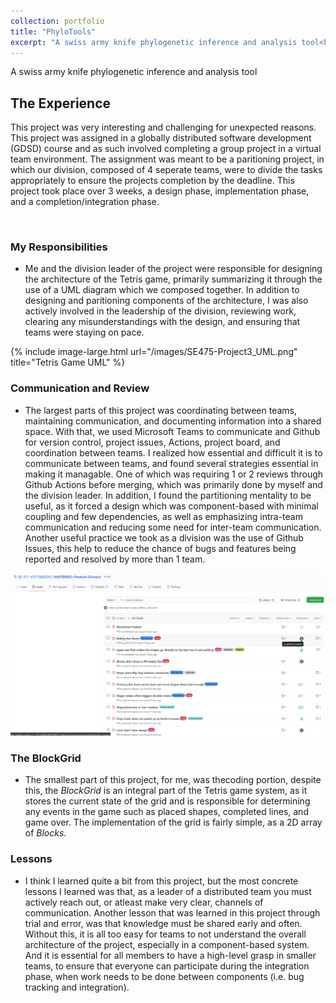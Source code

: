```yaml
---
collection: portfolio
title: "PhyloTools"
excerpt: "A swiss army knife phylogenetic inference and analysis tool<br/><img src='/images/phylotools-thumbnail.jpg'>"
---
```

A swiss army knife phylogenetic inference and analysis tool

## The Experience

This project was very interesting and challenging for unexpected reasons. This project was assigned in a globally distributed software development (GDSD) course and as such involved completing a group project in a virtual team environment. The assignment was meant to be a paritioning project, in which our division, composed of 4 seperate teams, were to divide the tasks appropriately to ensure the projects completion by the deadline. This project took place over 3 weeks, a design phase, implementation phase, and a completion/integration phase.

<br>

### My Responsibilities
- Me and the division leader of the project were responsible for designing the architecture of the Tetris game, primarily summarizing it through the use of a UML diagram which we composed together. In addition to designing and paritioning components of the architecture, I was also actively involved in the leadership of the division, reviewing work, clearing any misunderstandings with the design, and ensuring that teams were staying on pace.

<!-- Needs iframe size 770x700 TODO: supply to include -->

{% include image-large.html url="/images/SE475-Project3_UML.png" title="Tetris Game UML" %}


### Communication and Review
- The largest parts of this project was coordinating between teams, maintaining communication, and documenting information into a shared space. With that, we used Microsoft Teams to communicate and Github for version control, project issues, Actions, project board, and coordination between teams. I realized how essential and difficult it is to communicate between teams, and found several strategies essential in making it managable. One of which was requiring 1 or 2 reviews through Github Actions before merging, which was primarily done by myself and the division leader. In addition, I found the partitioning mentality to be useful, as it forced a design which was component-based with minimal coupling and few dependencies, as well as emphasizing intra-team communication and reducing some need for inter-team communication. Another useful practice we took as a division was the use of Github Issues, this help to reduce the chance of bugs and features being reported and resolved by more than 1 team.

![Issues tracking][image_url]


### The BlockGrid
- The smallest part of this project, for me, was thecoding portion, despite this, the _BlockGrid_ is an integral part of the Tetris game system, as it stores the current state of the grid and is responsible for determining any events in the game such as placed shapes, completed lines, and game over. The implementation of the grid is fairly simple, as a 2D array of _Blocks_.

### Lessons

- I think I learned quite a bit from this project, but the most concrete lessons I learned was that, as a leader of a distributed team you must actively reach out, or atleast make very clear, channels of communication. Another lesson that was learned in this project through trial and error, was that knowledge must be shared early and often. Without this, it is all too easy for teams to not understand the overall architecture of the project, especially in a component-based system. And it is essential for all members to have a high-level grasp in smaller teams, to ensure that everyone can participate during the integration phase, when work needs to be done between components (i.e. bug tracking and integration).


[image_url]: /images/gsd-issues-tracking.PNG